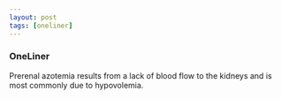 ```yaml
---
layout: post
tags: [oneliner]
---
```



### OneLiner

Prerenal azotemia results from a lack of blood flow to the kidneys and is most commonly due to hypovolemia.
